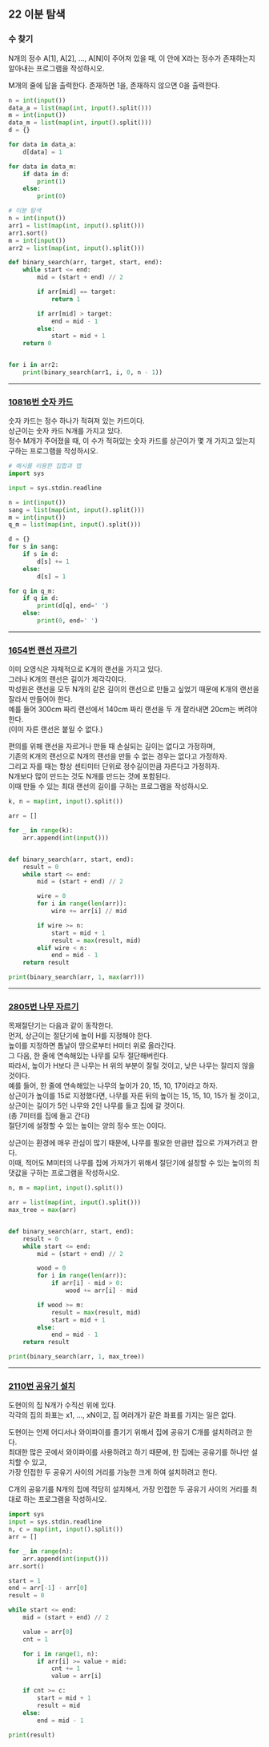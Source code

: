 ## 22 이분 탐색

### 수 찾기

N개의 정수 A\[1\], A\[2\], …, A\[N\]이 주어져 있을 때, 이 안에 X라는 정수가 존재하는지 알아내는 프로그램을 작성하시오.

M개의 줄에 답을 출력한다. 존재하면 1을, 존재하지 않으면 0을 출력한다.

```python
n = int(input())
data_a = list(map(int, input().split()))
m = int(input())
data_m = list(map(int, input().split()))
d = {}

for data in data_a:
    d[data] = 1

for data in data_m:
    if data in d:
        print(1)
    else:
        print(0)
```

```python
# 이분 탐색
n = int(input())
arr1 = list(map(int, input().split()))
arr1.sort()
m = int(input())
arr2 = list(map(int, input().split()))

def binary_search(arr, target, start, end):
    while start <= end:
        mid = (start + end) // 2

        if arr[mid] == target:
            return 1

        if arr[mid] > target:
            end = mid - 1
        else:
            start = mid + 1
    return 0


for i in arr2:
    print(binary_search(arr1, i, 0, n - 1))
```

---

### [10816번 숫자 카드](https://www.acmicpc.net/problem/10816)

숫자 카드는 정수 하나가 적혀져 있는 카드이다.  
상근이는 숫자 카드 N개를 가지고 있다.  
정수 M개가 주어졌을 때, 이 수가 적혀있는 숫자 카드를 상근이가 몇 개 가지고 있는지 구하는 프로그램을 작성하시오.

```python
# 해시를 이용한 집합과 맵
import sys

input = sys.stdin.readline

n = int(input())
sang = list(map(int, input().split()))
m = int(input())
q_m = list(map(int, input().split()))

d = {}
for s in sang:
    if s in d:
        d[s] += 1
    else:
        d[s] = 1

for q in q_m:
    if q in d:
        print(d[q], end=' ')
    else:
        print(0, end=' ')
```

---

### [1654번 랜선 자르기](https://www.acmicpc.net/problem/1654)

이미 오영식은 자체적으로 K개의 랜선을 가지고 있다.  
그러나 K개의 랜선은 길이가 제각각이다.  
박성원은 랜선을 모두 N개의 같은 길이의 랜선으로 만들고 싶었기 때문에 K개의 랜선을 잘라서 만들어야 한다.  
예를 들어 300cm 짜리 랜선에서 140cm 짜리 랜선을 두 개 잘라내면 20cm는 버려야 한다.  
(이미 자른 랜선은 붙일 수 없다.)

편의를 위해 랜선을 자르거나 만들 때 손실되는 길이는 없다고 가정하며,  
기존의 K개의 랜선으로 N개의 랜선을 만들 수 없는 경우는 없다고 가정하자.  
그리고 자를 때는 항상 센티미터 단위로 정수길이만큼 자른다고 가정하자.  
N개보다 많이 만드는 것도 N개를 만드는 것에 포함된다.  
이때 만들 수 있는 최대 랜선의 길이를 구하는 프로그램을 작성하시오.

```python
k, n = map(int, input().split())

arr = []

for _ in range(k):
    arr.append(int(input()))


def binary_search(arr, start, end):
    result = 0
    while start <= end:
        mid = (start + end) // 2

        wire = 0
        for i in range(len(arr)):
            wire += arr[i] // mid

        if wire >= n:
            start = mid + 1
            result = max(result, mid)
        elif wire < n:
            end = mid - 1
    return result

print(binary_search(arr, 1, max(arr)))
```

---

### [2805번 나무 자르기](https://www.acmicpc.net/problem/2805)

목재절단기는 다음과 같이 동작한다.  
먼저, 상근이는 절단기에 높이 H를 지정해야 한다.  
높이를 지정하면 톱날이 땅으로부터 H미터 위로 올라간다.  
그 다음, 한 줄에 연속해있는 나무를 모두 절단해버린다.  
따라서, 높이가 H보다 큰 나무는 H 위의 부분이 잘릴 것이고, 낮은 나무는 잘리지 않을 것이다.  
예를 들어, 한 줄에 연속해있는 나무의 높이가 20, 15, 10, 17이라고 하자.  
상근이가 높이를 15로 지정했다면, 나무를 자른 뒤의 높이는 15, 15, 10, 15가 될 것이고,  
상근이는 길이가 5인 나무와 2인 나무를 들고 집에 갈 것이다.  
(총 7미터를 집에 들고 간다)  
절단기에 설정할 수 있는 높이는 양의 정수 또는 0이다.

상근이는 환경에 매우 관심이 많기 때문에, 나무를 필요한 만큼만 집으로 가져가려고 한다.  
이때, 적어도 M미터의 나무를 집에 가져가기 위해서 절단기에 설정할 수 있는 높이의 최댓값을 구하는 프로그램을 작성하시오.

```python
n, m = map(int, input().split())

arr = list(map(int, input().split()))
max_tree = max(arr)


def binary_search(arr, start, end):
    result = 0
    while start <= end:
        mid = (start + end) // 2

        wood = 0
        for i in range(len(arr)):
            if arr[i] - mid > 0:
                wood += arr[i] - mid

        if wood >= m:
            result = max(result, mid)
            start = mid + 1
        else:
            end = mid - 1
    return result

print(binary_search(arr, 1, max_tree))
```

---

### [2110번 공유기 설치](https://www.acmicpc.net/problem/2110)

도현이의 집 N개가 수직선 위에 있다.  
각각의 집의 좌표는 x1, ..., xN이고, 집 여러개가 같은 좌표를 가지는 일은 없다.

도현이는 언제 어디서나 와이파이를 즐기기 위해서 집에 공유기 C개를 설치하려고 한다.  
최대한 많은 곳에서 와이파이를 사용하려고 하기 때문에, 한 집에는 공유기를 하나만 설치할 수 있고,  
가장 인접한 두 공유기 사이의 거리를 가능한 크게 하여 설치하려고 한다.

C개의 공유기를 N개의 집에 적당히 설치해서, 가장 인접한 두 공유기 사이의 거리를 최대로 하는 프로그램을 작성하시오.

```python
import sys
input = sys.stdin.readline
n, c = map(int, input().split())
arr = []

for _ in range(n):
    arr.append(int(input()))
arr.sort()

start = 1
end = arr[-1] - arr[0]
result = 0

while start <= end:
    mid = (start + end) // 2

    value = arr[0]
    cnt = 1

    for i in range(1, n):
        if arr[i] >= value + mid:
            cnt += 1
            value = arr[i]

    if cnt >= c:
        start = mid + 1
        result = mid
    else:
        end = mid - 1

print(result)
```
